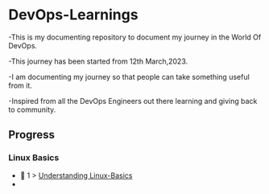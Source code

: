 # DevOps-Learnings

-This is my documenting repository to document my journey in the World Of DevOps.

-This journey has been started from 12th March,2023.

-I am documenting my journey so that people can take something useful from it.

-Inspired from all the DevOps Engineers out there learning and giving back to community.

## Progress

### Linux Basics

- 🐧 1 > [Understanding Linux-Basics](https://github.com/yugborana/DevOps-Learnings/blob/main/Journey/Day1.md)
- 
